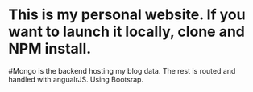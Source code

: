 # This is my personal website. If you want to launch it locally, clone and NPM install.

#Mongo is the backend hosting my blog data. The rest is routed and handled with angualrJS. Using Bootsrap.